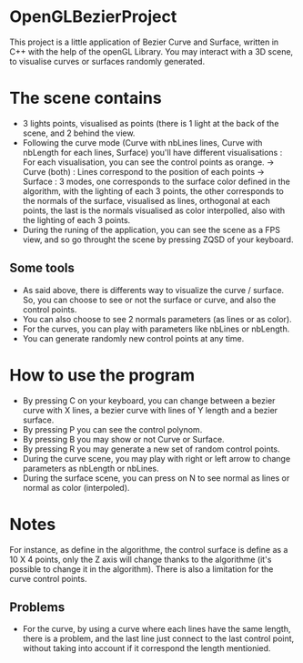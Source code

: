 # OpenGLBezierProject

This project is a little application of Bezier Curve and Surface, written in C++ with the help of the openGL Library.
You may interact with a 3D scene, to visualise curves or surfaces randomly generated.

# The scene contains
  - 3 lights points, visualised as points (there is 1 light at the back of the scene, and 2 behind the view.
  - Following the curve mode (Curve with nbLines lines, Curve with nbLength for each lines, Surface) you'll have different visualisations :
      For each visualisation, you can see the control points as orange.
      -> Curve (both) : Lines correspond to the position of each points
      -> Surface : 3 modes, one corresponds to the surface color defined in the algorithm, with the lighting of each 3 points,
                   the other corresponds to the normals of the surface, visualised as lines, orthogonal at each points,
                   the last is the normals visualised as color interpolled, also with the lighting of each 3 points.
  - During the runing of the application, you can see the scene as a FPS view, and so go throught the scene by pressing ZQSD of your keyboard.
## Some tools
  - As said above, there is differents way to visualize the curve / surface. So, you can choose to see or not the surface or curve, and also the control points.
  - You can also choose to see 2 normals parameters (as lines or as color).
  - For the curves, you can play with parameters like nbLines or nbLength.
  - You can generate randomly new control points at any time.
 

# How to use the program
- By pressing C on your keyboard, you can change between a bezier curve with X lines, a bezier curve with lines of Y length and a bezier surface.
- By pressing P you can see the control polynom.
- By pressing B you may show or not Curve or Surface.
- By pressing R you may generate a new set of random control points.
- During the curve scene, you may play with right or left arrow to change parameters as nbLength or nbLines.
- During the surface scene, you can press on N to see normal as lines or normal as color (interpoled).



# Notes 
For instance, as define in the algorithme, the control surface is define as a 10 X 4 points, only the Z axis will change thanks to the algorithme (it's possible to change it in the algorithm).
There is also a limitation for the curve control points.

## Problems
 - For the curve, by using a curve where each lines have the same length, there is a problem, and the last line just connect to the last control point, without taking into account if it correspond the length mentionied.
